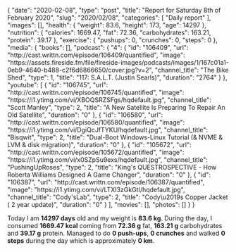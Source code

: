 {
    "date": "2020-02-08",
    "type": "post",
    "title": "Report for Saturday 8th of February 2020",
    "slug": "2020\/02\/08",
    "categories": [
        "Daily report"
    ],
    "images": [],
    "health": {
        "weight": 83.6,
        "height": 173,
        "age": 14297
    },
    "nutrition": {
        "calories": 1669.47,
        "fat": 72.36,
        "carbohydrates": 163.21,
        "protein": 39.17
    },
    "exercise": {
        "pushups": 0,
        "crunches": 0,
        "steps": 0
    },
    "media": {
        "books": [],
        "podcast": {
            "4": {
                "id": "106409",
                "url": "http:\/\/cast.writtn.com\/episode\/106409\/quantified",
                "image": "https:\/\/assets.fireside.fm\/file\/fireside-images\/podcasts\/images\/1\/167c01a1-0eb9-4640-b488-c2f6d6866650\/cover.jpg?v=2",
                "channel_title": "The Bike Shed",
                "type": 1,
                "title": "117: S.A.L.T. (Justin Searls)",
                "duration": "2764"
            }
        },
        "youtube": [
            {
                "id": "106745",
                "url": "http:\/\/cast.writtn.com\/episode\/106745\/quantified",
                "image": "https:\/\/i1.ytimg.com\/vi\/XBOQSRZSFgs\/hqdefault.jpg",
                "channel_title": "Scott Manley",
                "type": 2,
                "title": "A New Satellite Is Preparing To Repair An Old Satellite",
                "duration": "0"
            },
            {
                "id": "106580",
                "url": "http:\/\/cast.writtn.com\/episode\/106580\/quantified",
                "image": "https:\/\/i1.ytimg.com\/vi\/DgiQcJfTYKU\/hqdefault.jpg",
                "channel_title": "Bisqwit",
                "type": 2,
                "title": "Dual-Boot Windows-Linux Tutorial (& NVME & LVM & disk migration)",
                "duration": "0"
            },
            {
                "id": "105672",
                "url": "http:\/\/cast.writtn.com\/episode\/105672\/quantified",
                "image": "https:\/\/i1.ytimg.com\/vi\/x0SZpSu9exs\/hqdefault.jpg",
                "channel_title": "PushingUpRoses",
                "type": 2,
                "title": "King's QUESTROSPECTIVE - How Roberta Williams Designed A Game Changer",
                "duration": "0"
            },
            {
                "id": "106387",
                "url": "http:\/\/cast.writtn.com\/episode\/106387\/quantified",
                "image": "https:\/\/i1.ytimg.com\/vi\/LTXI3zGkGtI\/hqdefault.jpg",
                "channel_title": "Cody'sLab",
                "type": 2,
                "title": "Cody\u2019s Copper Jacket ( 2 year update)",
                "duration": "0"
            }
        ],
        "movies": [],
        "photos": []
    }
}

Today I am <strong>14297 days</strong> old and my weight is <strong>83.6 kg</strong>. During the day, I consumed <strong>1669.47 kcal</strong> coming from <strong>72.36 g</strong> fat, <strong>163.21 g</strong> carbohydrates and <strong>39.17 g</strong> protein. Managed to do <strong>0 push-ups</strong>, <strong>0 crunches</strong> and walked <strong>0 steps</strong> during the day which is approximately <strong>0 km</strong>.